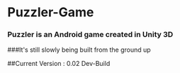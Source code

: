# Puzzler-Game

### Puzzler is an Android game created in Unity 3D

###It's still slowly being built from the ground up

##Current Version : 0.02 Dev-Build
